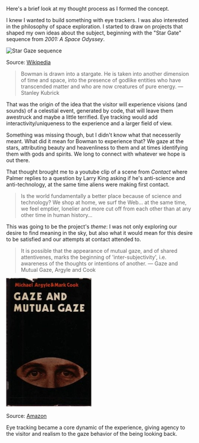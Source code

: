 Here's a brief look at my thought process as I formed the concept.

I knew I wanted to build something with eye trackers. I was also interested in the philosophy of space exploration. I started to draw on projects that shaped my own ideas about the subject, beginning with the "Star Gate" sequence from *2001: A Space Odyssey*.

![Star Gaze sequence](http://upload.wikimedia.org/wikipedia/en/8/89/Star_Gate.JPG)

Source: [Wikipedia](http://en.wikipedia.org/wiki/2001:_A_Space_Odyssey_(film))

> Bowman is drawn into a stargate. He is taken into another dimension of time and space, into the presence of godlike entities who have transcended matter and who are now creatures of pure energy. &mdash; Stanley Kubrick

That was the origin of the idea that the visitor will experience visions (and sounds) of a celestial event, generated by code, that will leave them awestruck and maybe a little terrified. Eye tracking would add interactivity/uniqueness to the experience and a larger field of view.

Something was missing though, but I didn't know what that necesserily meant. What did it mean for Bowman to experience that? We gaze at the stars, attributing beauty and heavenliness to them and at times identifying them with gods and spirits. We long to connect with whatever we hope is out there.

That thought brought me to a youtube clip of a scene from *Contact* where Palmer replies to a question by Larry King asking if he's anti-science and anti-technology, at the same time aliens were making first contact.

> Is the world fundamentally a better place because of science and technology? We shop at home, we surf the Web... at the same time, we feel emptier, lonelier and more cut off from each other than at any other time in human history...

This was going to be the project's *theme*: I was not only exploring our desire to find meaning in the sky, but also what it would mean for this desire to be satisfied and our attempts at contact attended to. 

> It is possible that the appearance of mutual gaze, and of shared attentivenes, marks the beginning of 'inter-subjectivity', i.e. awareness of the thoughts or intentions of another. &mdash; Gaze and Mutual Gaze, Argyle and Cook

![Gaze and Mutual Gaze Book Cover](../project_images/gaze-and-mutual-gaze.jpg?raw=true "Gaze and Mutual Gaze Book Cover")

Source: [Amazon](http://www.amazon.com/Gaze-Mutual-Michael-Argyle/dp/0521208653)

Eye tracking became a core dynamic of the experience, giving agency to the visitor and realism to the gaze behavior of the being looking back.

<!-- https://www.youtube.com/watch?v=30yGOxJJ2PQ -->
